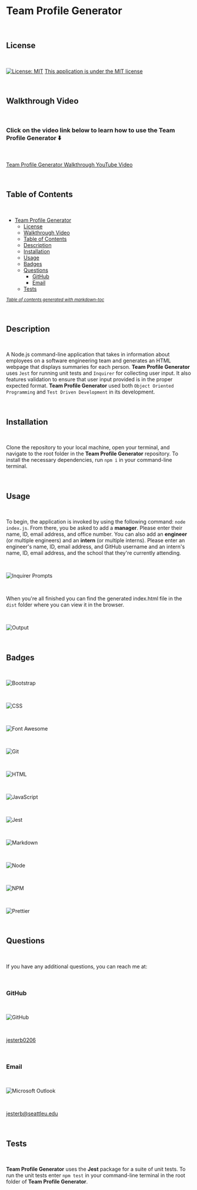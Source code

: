 # Team Profile Generator

<br>

## License

<br>

[![License: MIT](https://img.shields.io/badge/License-MIT-yellow.svg)](https://opensource.org/licenses/MIT)
[This application is under the MIT license](https://opensource.org/licenses/MIT)

<br>

## Walkthrough Video

<br>

<h3 align="left">Click on the video link below to learn how to use the Team Profile Generator ⬇️</h3>

<br>

<p align="left"> <a href="https://youtu.be/tmwwfsKCHkM" target="_blank" rel="noopener">Team Profile Generator Walkthrough YouTube Video</a></p>

<br>

## Table of Contents

<br>

- [Team Profile Generator](#team-profile-generator)
  - [License](#license)
  - [Walkthrough Video](#walkthrough-video)
  - [Table of Contents](#table-of-contents)
  - [Description](#description)
  - [Installation](#installation)
  - [Usage](#usage)
  - [Badges](#badges)
  - [Questions](#questions)
    - [GitHub](#github)
    - [Email](#email)
  - [Tests](#tests)

<small><i><a href='http://ecotrust-canada.github.io/markdown-toc/'>Table of contents generated with markdown-toc</a></i></small>

<br>

## Description

<br>

A Node.js command-line application that takes in information about employees on a software engineering team and generates an HTML webpage that displays summaries for each person. **Team Profile Generator** uses `Jest` for running unit tests and `Inquirer` for collecting user input. It also features validation to ensure that user input provided is in the proper expected format. **Team Profile Generator** used both `Object Oriented Programming` and `Test Driven Development` in its development.

<br>

## Installation

<br>

Clone the repository to your local machine, open your terminal, and navigate to the root folder in the **Team Profile Generator** repository. To install the necessary dependencies, run `npm i` in your command-line terminal.

<br>

## Usage

<br>

To begin, the application is invoked by using the following command: `node index.js`. From there, you be asked to add a **manager**. Please enter their name, ID, email address, and office number. You can also add an **engineer** (or multiple engineers) and an **intern** (or multiple interns). Please enter an engineer's name, ID, email address, and GitHub username and an intern's name, ID, email address, and the school that they're currently attending.

<br>

![Inquirer Prompts](assets/inquirer.png)

<br>

When you're all finished you can find the generated index.html file in the `dist` folder where you can view it in the browser.

<br>

![Output](assets/output.png)

<br>

## Badges

<br>

![Bootstrap](https://img.shields.io/badge/Bootstrap-563D7C?style=for-the-badge&logo=bootstrap&logoColor=white)

<br>

![CSS](https://img.shields.io/badge/CSS3-1572B6?style=for-the-badge&logo=css3&logoColor=white)

<br>

![Font Awesome](https://img.shields.io/badge/Font_Awesome-339AF0?style=for-the-badge&logo=fontawesome&logoColor=white)

<br>

![Git](https://img.shields.io/badge/GIT-E44C30?style=for-the-badge&logo=git&logoColor=white)

<br>

![HTML](https://img.shields.io/badge/HTML5-E34F26?style=for-the-badge&logo=html5&logoColor=white)

<br>

![JavaScript](https://img.shields.io/badge/JavaScript-323330?style=for-the-badge&logo=javascript&logoColor=F7DF1E)

<br>

![Jest](https://img.shields.io/badge/-jest-%23C21325?style=for-the-badge&logo=jest&logoColor=white)

<br>

![Markdown](https://img.shields.io/badge/Markdown-000000?style=for-the-badge&logo=markdown&logoColor=white)

<br>

![Node](https://img.shields.io/badge/Node.js-339933?style=for-the-badge&logo=nodedotjs&logoColor=white)

<br>

![NPM](https://img.shields.io/badge/npm-CB3837?style=for-the-badge&logo=npm&logoColor=white)

<br>

![Prettier](https://img.shields.io/badge/prettier-1A2C34?style=for-the-badge&logo=prettier&logoColor=F7BA3E)

<br>

## Questions

<br>

If you have any additional questions, you can reach me at:

<br>

### GitHub

<br>

![GitHub](https://img.shields.io/badge/GitHub-100000?style=for-the-badge&logo=github&logoColor=white)

<br>

[jesterb0206](https://www.github.com/jesterb0206)

<br>

### Email

<br>

![Microsoft Outlook](https://img.shields.io/badge/Microsoft_Outlook-0078D4?style=for-the-badge&logo=microsoft-outlook&logoColor=white)

<br>

jesterb@seattleu.edu

<br>

## Tests

<br>

**Team Profile Generator** uses the **Jest** package for a suite of unit tests. To run the unit tests enter `npm test` in your command-line terminal in the root folder of **Team Profile Generator**.

<br>
